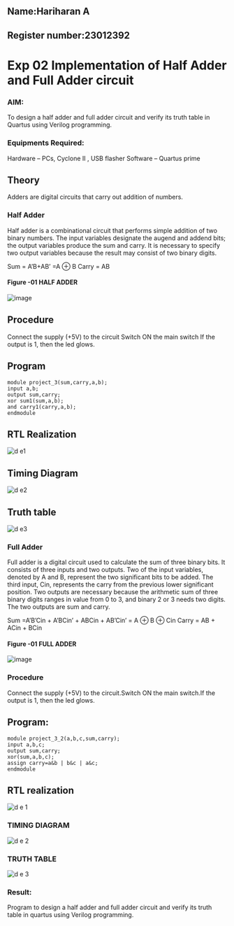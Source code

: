 ## Name:Hariharan A
## Register number:23012392

# Exp 02 Implementation of Half Adder and Full Adder circuit


### AIM:
To design a half adder and full adder circuit and verify its truth table in Quartus using Verilog programming.

### Equipments Required:
Hardware – PCs, Cyclone II , USB flasher
Software – Quartus prime
## Theory
Adders are digital circuits that carry out addition of numbers.

### Half Adder
Half adder is a combinational circuit that performs simple addition of two binary numbers. The input variables designate the augend and addend bits; the output variables produce the sum and carry. It is necessary to specify two output variables because the result may consist of two binary digits.

Sum = A’B+AB’ =A ⊕ B Carry = AB

#### Figure -01 HALF ADDER
 ![image](https://user-images.githubusercontent.com/36288975/163552156-a13e5a56-c638-4110-97d9-8896907c8d25.png)

 ## Procedure
 Connect the supply (+5V) to the circuit Switch ON the main switch If the output is 1, then the led glows.

 ## Program
```
module project_3(sum,carry,a,b); 
input a,b; 
output sum,carry; 
xor sum1(sum,a,b); 
and carry1(carry,a,b); 
endmodule
```

## RTL Realization
![d e1](https://github.com/hariharana59/Exp-02-Implementation-of-Half-Adder-and-Full-Adder-circuit/assets/144980130/71817b12-8be0-435a-86c4-975e08b69c04)

## Timing Diagram
![d e2](https://github.com/hariharana59/Exp-02-Implementation-of-Half-Adder-and-Full-Adder-circuit/assets/144980130/22fde24c-2842-4f9d-b14d-e47d1ad877dd)


## Truth table

![d e3](https://github.com/hariharana59/Exp-02-Implementation-of-Half-Adder-and-Full-Adder-circuit/assets/144980130/5e59b1a7-3a11-4bf2-8bcf-16af5565be6b)

### Full Adder
Full adder is a digital circuit used to calculate the sum of three binary bits. It consists of three inputs and two outputs. Two of the input variables, denoted by A and B, represent the two significant bits to be added. The third input, Cin, represents the carry from the previous lower significant position. Two outputs are necessary because the arithmetic sum of three binary digits ranges in value from 0 to 3, and binary 2 or 3 needs two digits. The two outputs are sum and carry.

Sum =A’B’Cin + A’BCin’ + ABCin + AB’Cin’ = A ⊕ B ⊕ Cin Carry = AB + ACin + BCin



 #### Figure -01 FULL ADDER


![image](https://user-images.githubusercontent.com/36288975/163552057-b3547877-6d07-45b4-b7e0-bcfebfad9e1d.png)



### Procedure

Connect the supply (+5V) to the circuit.Switch ON the main switch.If the output is 1, then the led glows.

## Program:
```
module project_3_2(a,b,c,sum,carry);
input a,b,c;
output sum,carry;
xor(sum,a,b,c);
assign carry=a&b | b&c | a&c;
endmodule
```


## RTL realization
![d e 1](https://github.com/hariharana59/Exp-02-Implementation-of-Half-Adder-and-Full-Adder-circuit/assets/144980130/85af7192-3c80-4ce4-b82b-71909d3cfc15)


### TIMING DIAGRAM
![d e 2](https://github.com/hariharana59/Exp-02-Implementation-of-Half-Adder-and-Full-Adder-circuit/assets/144980130/2e1aa2ca-9ee0-4d4e-8678-4c5a8fb7c0b4)


### TRUTH TABLE 
![d e 3](https://github.com/hariharana59/Exp-02-Implementation-of-Half-Adder-and-Full-Adder-circuit/assets/144980130/a321ec86-3881-4dab-8c4b-b72a9b07c7af)

### Result:
Program to design a half adder and full adder circuit and verify its truth table in quartus using Verilog programming.
